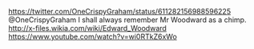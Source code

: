https://twitter.com/OneCrispyGraham/status/611282156988596225 @OneCrispyGraham I shall always remember Mr Woodward as a chimp. http://x-files.wikia.com/wiki/Edward_Woodward https://www.youtube.com/watch?v=wi0RTkZ6xWo